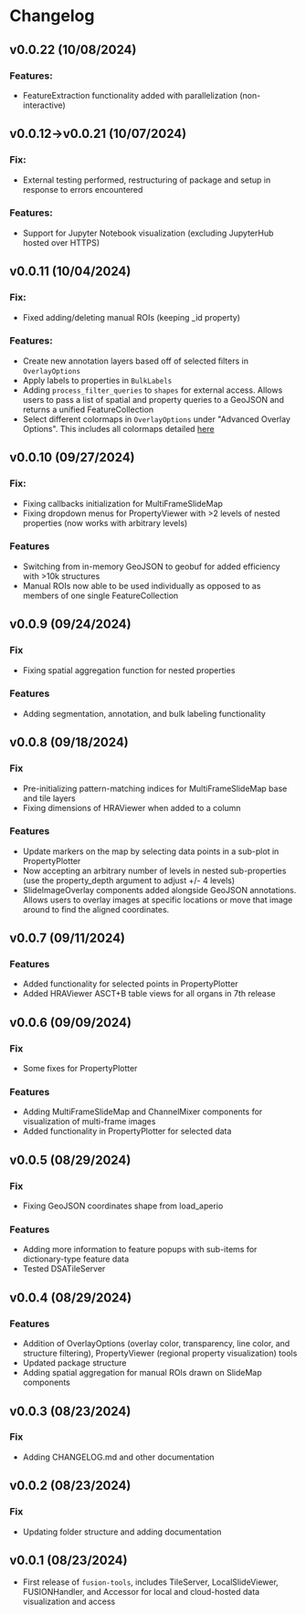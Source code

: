 # Changelog

<!--next-version-placeholder-->
## v0.0.22 (10/08/2024)

### Features:
- FeatureExtraction functionality added with parallelization (non-interactive)


## v0.0.12->v0.0.21 (10/07/2024)

### Fix:
- External testing performed, restructuring of package and setup in response to errors encountered

### Features:
- Support for Jupyter Notebook visualization (excluding JupyterHub hosted over HTTPS)

## v0.0.11 (10/04/2024)

### Fix:
- Fixed adding/deleting manual ROIs (keeping _id property)

### Features:
- Create new annotation layers based off of selected filters in `OverlayOptions`
- Apply labels to properties in `BulkLabels`
- Adding `process_filter_queries` to `shapes` for external access. Allows users to pass a list of spatial and property queries to a GeoJSON and returns a unified FeatureCollection
- Select different colormaps in `OverlayOptions` under "Advanced Overlay Options". This includes all colormaps detailed [here](https://colorbrewer2.org/#type=sequential&scheme=BuGn&n=3)

## v0.0.10 (09/27/2024)

### Fix:
- Fixing callbacks initialization for MultiFrameSlideMap
- Fixing dropdown menus for PropertyViewer with >2 levels of nested properties (now works with arbitrary levels)

### Features
- Switching from in-memory GeoJSON to geobuf for added efficiency with >10k structures
- Manual ROIs now able to be used individually as opposed to as members of one single FeatureCollection

## v0.0.9 (09/24/2024)

### Fix
- Fixing spatial aggregation function for nested properties

### Features
- Adding segmentation, annotation, and bulk labeling functionality


## v0.0.8 (09/18/2024)

### Fix
- Pre-initializing pattern-matching indices for MultiFrameSlideMap base and tile layers
- Fixing dimensions of HRAViewer when added to a column

### Features
- Update markers on the map by selecting data points in a sub-plot in PropertyPlotter
- Now accepting an arbitrary number of levels in nested sub-properties (use the property_depth argument to adjust +/- 4 levels)
- SlideImageOverlay components added alongside GeoJSON annotations. Allows users to overlay images at specific locations or move that image around to find the aligned coordinates.

## v0.0.7 (09/11/2024)

### Features
- Added functionality for selected points in PropertyPlotter
- Added HRAViewer ASCT+B table views for all organs in 7th release

## v0.0.6 (09/09/2024)

### Fix
- Some fixes for PropertyPlotter

### Features
- Adding MultiFrameSlideMap and ChannelMixer components for visualization of multi-frame images
- Added functionality in PropertyPlotter for selected data

## v0.0.5 (08/29/2024)

### Fix
- Fixing GeoJSON coordinates shape from load_aperio

### Features
- Adding more information to feature popups with sub-items for dictionary-type feature data
- Tested DSATileServer 

## v0.0.4 (08/29/2024)

### Features
- Addition of OverlayOptions (overlay color, transparency, line color, and structure filtering), PropertyViewer (regional property visualization) tools
- Updated package structure
- Adding spatial aggregation for manual ROIs drawn on SlideMap components


## v0.0.3 (08/23/2024)

### Fix
- Adding CHANGELOG.md and other documentation


## v0.0.2 (08/23/2024)

### Fix
- Updating folder structure and adding documentation


## v0.0.1 (08/23/2024)

- First release of `fusion-tools`, includes TileServer, LocalSlideViewer, FUSIONHandler, and Accessor for local and cloud-hosted data visualization and access

